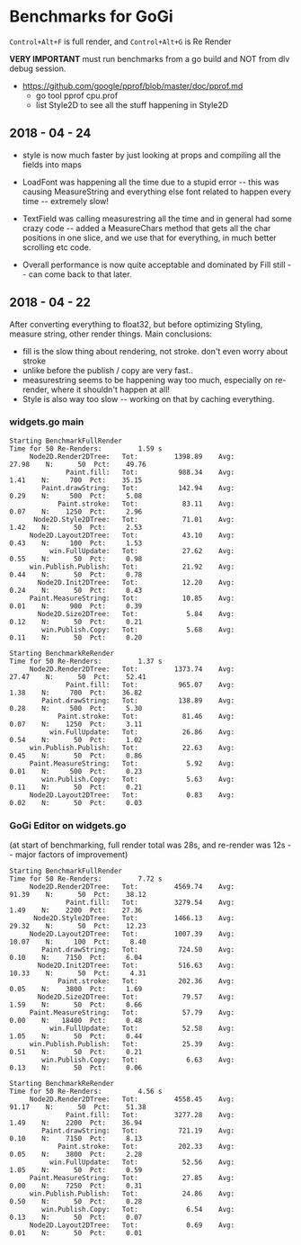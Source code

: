 # Benchmarks for GoGi

`Control+Alt+F` is full render, and `Control+Alt+G` is Re Render

**VERY IMPORTANT** must run benchmarks from a go build and NOT from dlv debug session.

* https://github.com/google/pprof/blob/master/doc/pprof.md
	+ go tool pprof cpu.prof 
	+ list Style2D to see all the stuff happening in Style2D

## 2018 - 04 - 24

* style is now much faster by just looking at props and compiling all the fields into maps

* LoadFont was happening all the time due to a stupid error -- this was causing MeasureString and everything else font related to happen every time -- extremely slow!

* TextField was calling measurestring all the time and in general had some crazy code -- added a MeasureChars method that gets all the char positions in one slice, and we use that for everything, in much better scrolling etc code.

* Overall performance is now quite acceptable and dominated by Fill still -- can come back to that later.

## 2018 - 04 - 22

After converting everything to float32, but before optimizing Styling, measure
string, other render things.  Main conclusions:
* fill is the slow thing about rendering, not stroke.  don't even worry about stroke
* unlike before the publish / copy are very fast..
* measurestring seems to be happening way too much, especially on re-render, where it shouldn't happen at all!
* Style is also way too slow -- working on that by caching everything.

### widgets.go main

```
Starting BenchmarkFullRender
Time for 50 Re-Renders:         1.59 s
     Node2D.Render2DTree:	Tot:	     1398.89	Avg:	       27.98	N:	    50	Pct:	49.76
              Paint.fill:	Tot:	      988.34	Avg:	        1.41	N:	   700	Pct:	35.15
        Paint.drawString:	Tot:	      142.94	Avg:	        0.29	N:	   500	Pct:	 5.08
            Paint.stroke:	Tot:	       83.11	Avg:	        0.07	N:	  1250	Pct:	 2.96
      Node2D.Style2DTree:	Tot:	       71.01	Avg:	        1.42	N:	    50	Pct:	 2.53
     Node2D.Layout2DTree:	Tot:	       43.10	Avg:	        0.43	N:	   100	Pct:	 1.53
          win.FullUpdate:	Tot:	       27.62	Avg:	        0.55	N:	    50	Pct:	 0.98
     win.Publish.Publish:	Tot:	       21.92	Avg:	        0.44	N:	    50	Pct:	 0.78
       Node2D.Init2DTree:	Tot:	       12.20	Avg:	        0.24	N:	    50	Pct:	 0.43
     Paint.MeasureString:	Tot:	       10.85	Avg:	        0.01	N:	   900	Pct:	 0.39
       Node2D.Size2DTree:	Tot:	        5.84	Avg:	        0.12	N:	    50	Pct:	 0.21
        win.Publish.Copy:	Tot:	        5.68	Avg:	        0.11	N:	    50	Pct:	 0.20
```

```
Starting BenchmarkReRender
Time for 50 Re-Renders:         1.37 s
     Node2D.Render2DTree:	Tot:	     1373.74	Avg:	       27.47	N:	    50	Pct:	52.41
              Paint.fill:	Tot:	      965.07	Avg:	        1.38	N:	   700	Pct:	36.82
        Paint.drawString:	Tot:	      138.89	Avg:	        0.28	N:	   500	Pct:	 5.30
            Paint.stroke:	Tot:	       81.46	Avg:	        0.07	N:	  1250	Pct:	 3.11
          win.FullUpdate:	Tot:	       26.86	Avg:	        0.54	N:	    50	Pct:	 1.02
     win.Publish.Publish:	Tot:	       22.63	Avg:	        0.45	N:	    50	Pct:	 0.86
     Paint.MeasureString:	Tot:	        5.92	Avg:	        0.01	N:	   500	Pct:	 0.23
        win.Publish.Copy:	Tot:	        5.63	Avg:	        0.11	N:	    50	Pct:	 0.21
     Node2D.Layout2DTree:	Tot:	        0.83	Avg:	        0.02	N:	    50	Pct:	 0.03
```

### GoGi Editor on widgets.go

(at start of benchmarking, full render total was 28s, and re-render was 12s -- major factors of improvement)

```
Starting BenchmarkFullRender
Time for 50 Re-Renders:         7.72 s
     Node2D.Render2DTree:	Tot:	     4569.74	Avg:	       91.39	N:	    50	Pct:	38.12
              Paint.fill:	Tot:	     3279.54	Avg:	        1.49	N:	  2200	Pct:	27.36
      Node2D.Style2DTree:	Tot:	     1466.13	Avg:	       29.32	N:	    50	Pct:	12.23
     Node2D.Layout2DTree:	Tot:	     1007.39	Avg:	       10.07	N:	   100	Pct:	 8.40
        Paint.drawString:	Tot:	      724.50	Avg:	        0.10	N:	  7150	Pct:	 6.04
       Node2D.Init2DTree:	Tot:	      516.63	Avg:	       10.33	N:	    50	Pct:	 4.31
            Paint.stroke:	Tot:	      202.36	Avg:	        0.05	N:	  3800	Pct:	 1.69
       Node2D.Size2DTree:	Tot:	       79.57	Avg:	        1.59	N:	    50	Pct:	 0.66
     Paint.MeasureString:	Tot:	       57.79	Avg:	        0.00	N:	 18400	Pct:	 0.48
          win.FullUpdate:	Tot:	       52.58	Avg:	        1.05	N:	    50	Pct:	 0.44
     win.Publish.Publish:	Tot:	       25.39	Avg:	        0.51	N:	    50	Pct:	 0.21
        win.Publish.Copy:	Tot:	        6.63	Avg:	        0.13	N:	    50	Pct:	 0.06
```

```
Starting BenchmarkReRender
Time for 50 Re-Renders:         4.56 s
     Node2D.Render2DTree:	Tot:	     4558.45	Avg:	       91.17	N:	    50	Pct:	51.38
              Paint.fill:	Tot:	     3277.28	Avg:	        1.49	N:	  2200	Pct:	36.94
        Paint.drawString:	Tot:	      721.19	Avg:	        0.10	N:	  7150	Pct:	 8.13
            Paint.stroke:	Tot:	      202.33	Avg:	        0.05	N:	  3800	Pct:	 2.28
          win.FullUpdate:	Tot:	       52.56	Avg:	        1.05	N:	    50	Pct:	 0.59
     Paint.MeasureString:	Tot:	       27.85	Avg:	        0.00	N:	  7250	Pct:	 0.31
     win.Publish.Publish:	Tot:	       24.86	Avg:	        0.50	N:	    50	Pct:	 0.28
        win.Publish.Copy:	Tot:	        6.54	Avg:	        0.13	N:	    50	Pct:	 0.07
     Node2D.Layout2DTree:	Tot:	        0.69	Avg:	        0.01	N:	    50	Pct:	 0.01
```
